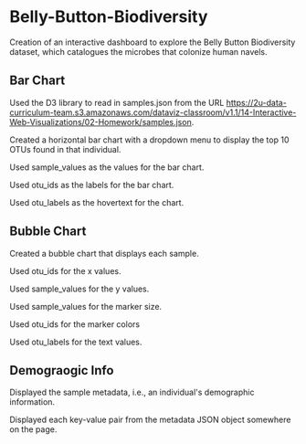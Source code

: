# Belly-Button-Biodiversity
Creation of an interactive dashboard to explore the Belly Button Biodiversity dataset, which catalogues the microbes that colonize human navels.

## Bar Chart 
Used the D3 library to read in samples.json from the URL https://2u-data-curriculum-team.s3.amazonaws.com/dataviz-classroom/v1.1/14-Interactive-Web-Visualizations/02-Homework/samples.json.

Created a horizontal bar chart with a dropdown menu to display the top 10 OTUs found in that individual.

Used sample_values as the values for the bar chart.

Used otu_ids as the labels for the bar chart.

Used otu_labels as the hovertext for the chart.

## Bubble Chart 

Created a bubble chart that displays each sample.

Used otu_ids for the x values.

Used sample_values for the y values.

Used sample_values for the marker size.

Used otu_ids for the marker colors

Used otu_labels for the text values.

## Demograogic Info 

Displayed the sample metadata, i.e., an individual's demographic information.

Displayed each key-value pair from the metadata JSON object somewhere on the page.



